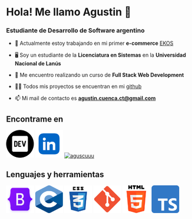# Hola! Me llamo Agustin 👋
### Estudiante de Desarrollo de Software argentino

- 🔭 Actualmente estoy trabajando en mi primer **e-commerce** [EKOS](https://github.com/aguscuuuu/coder-ekos)

- 🖥 Soy un estudiante de la **Licenciatura en Sistemas** en la **Universidad Nacional de Lanús**

- 🌱 Me encuentro realizando un curso de **Full Stack Web Development**

- 👨‍💻 Todos mis proyectos se encuentran en mi [github](https://github.com/aguscuuuu)

- 📫 Mi mail de contacto es **agustin.cuenca.ct@gmail.com**

## Encontrame en 
<p align="left">   
    <a href="https://dev.to/aguscuuuu" target="_blank"><img src="./dev.png" alt="aguscuuuu" width="75" height="75"></a> 
    <a href="https://www.linkedin.com/in/agustín-ezequiel-cuenca-19b963216/" target="_blank"><img src="./linkedin.png" alt="agustin ezequiel cuenca" width="75" height="75"></a> 
    <a href="https://instagram.com/aguscuu" target="_blank"><img src="https://raw.githubusercontent.com/rahuldkjain/github-profile-readme-generator/master/src/images/icons/Social/instagram.svg" alt="aguscuuu" width="75" height="75"></a> 
</p>

## Lenguajes y herramientas
<p align="left"> 
    <img src="bootstrap.png" alt="bootstrap" width="75" height="75"/>
    <img src="c.png" alt="c" width="75" height="75"/>
    <img src="css3.png" alt="css" width="75" height="75"/>
    <img src="git.png" alt="git" width="75" height="75"/> 
    <img src="html.png" alt="html" width="75" height="75"/> 
    <img src="typescript.png" alt="typescript" width="75" height="75"/>
</p>
